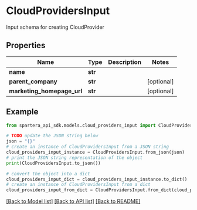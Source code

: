 # CloudProvidersInput

Input schema for creating CloudProvider

## Properties

Name | Type | Description | Notes
------------ | ------------- | ------------- | -------------
**name** | **str** |  | 
**parent_company** | **str** |  | [optional] 
**marketing_homepage_url** | **str** |  | [optional] 

## Example

```python
from spartera_api_sdk.models.cloud_providers_input import CloudProvidersInput

# TODO update the JSON string below
json = "{}"
# create an instance of CloudProvidersInput from a JSON string
cloud_providers_input_instance = CloudProvidersInput.from_json(json)
# print the JSON string representation of the object
print(CloudProvidersInput.to_json())

# convert the object into a dict
cloud_providers_input_dict = cloud_providers_input_instance.to_dict()
# create an instance of CloudProvidersInput from a dict
cloud_providers_input_from_dict = CloudProvidersInput.from_dict(cloud_providers_input_dict)
```
[[Back to Model list]](../README.md#documentation-for-models) [[Back to API list]](../README.md#documentation-for-api-endpoints) [[Back to README]](../README.md)


